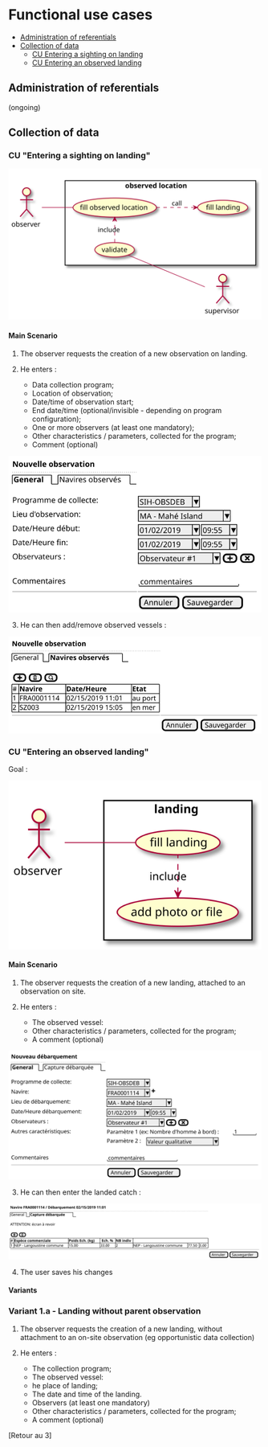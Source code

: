 # Functional use cases

 - [Administration of referentials]()
 - [Collection of data]()
    * [CU Entering a sighting on landing]()
    * [CU Entering an observed landing]()

## Administration of referentials

(ongoing)

## Collection of data

### CU "Entering a sighting on landing"

![observed-location](../dist/use-case/collect/observed-location-uc.svg)

#### Main Scenario

1. The observer requests the creation of a new observation on landing.

2. He enters :

    * Data collection program;
    * Location of observation;
    * Date/time of observation start;
    * End date/time (optional/invisible - depending on program configuration);
    * One or more observers (at least one mandatory);
    * Other characteristics / parameters, collected for the program;
    * Comment (optional)

![observed-location-ui-new](../dist/use-case/collect/observed-location-ui-new.svg)

3. He can then add/remove observed vessels :

![observed-location-ui-new](../dist/use-case/collect/observed-location-ui-vessels.svg)


### CU "Entering an observed landing"

Goal :


![landing](../dist/use-case/collect/landing-uc.svg)

#### Main Scenario

1. The observer requests the creation of a new landing, attached to an observation on site.

2. He enters :
    * The observed vessel:
    * Other characteristics / parameters, collected for the program;
    * A comment (optional)

![landing-ui-new](../dist/use-case/collect/landing-ui-new.svg)

3. He can then enter the landed catch :

![landing-ui-new](../dist/use-case/collect/landing-ui-samples.svg)

4. The user saves his changes

#### Variants

### Variant 1.a - Landing without parent observation

1. The observer requests the creation of a new landing, without 
   attachment to an on-site observation (eg opportunistic data collection)

2. He enters :

    * The collection program;
    * The observed vessel:
    * he place of landing;
    * The date and time of the landing.
    * Observers (at least one mandatory)
    * Other characteristics / parameters, collected for the program;
    * A comment (optional)

\[Retour au 3]
